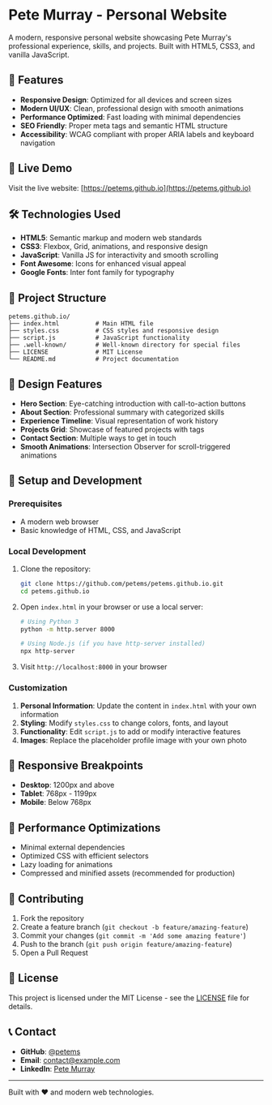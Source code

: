 # Pete Murray - Personal Website

A modern, responsive personal website showcasing Pete Murray's professional experience, skills, and projects. Built with HTML5, CSS3, and vanilla JavaScript.

## 🌟 Features

- **Responsive Design**: Optimized for all devices and screen sizes
- **Modern UI/UX**: Clean, professional design with smooth animations
- **Performance Optimized**: Fast loading with minimal dependencies
- **SEO Friendly**: Proper meta tags and semantic HTML structure
- **Accessibility**: WCAG compliant with proper ARIA labels and keyboard navigation

## 🚀 Live Demo

Visit the live website: [https://petems.github.io](https://petems.github.io)

## 🛠️ Technologies Used

- **HTML5**: Semantic markup and modern web standards
- **CSS3**: Flexbox, Grid, animations, and responsive design
- **JavaScript**: Vanilla JS for interactivity and smooth scrolling
- **Font Awesome**: Icons for enhanced visual appeal
- **Google Fonts**: Inter font family for typography

## 📁 Project Structure

```
petems.github.io/
├── index.html          # Main HTML file
├── styles.css          # CSS styles and responsive design
├── script.js           # JavaScript functionality
├── .well-known/        # Well-known directory for special files
├── LICENSE             # MIT License
└── README.md           # Project documentation
```

## 🎨 Design Features

- **Hero Section**: Eye-catching introduction with call-to-action buttons
- **About Section**: Professional summary with categorized skills
- **Experience Timeline**: Visual representation of work history
- **Projects Grid**: Showcase of featured projects with tags
- **Contact Section**: Multiple ways to get in touch
- **Smooth Animations**: Intersection Observer for scroll-triggered animations

## 🔧 Setup and Development

### Prerequisites

- A modern web browser
- Basic knowledge of HTML, CSS, and JavaScript

### Local Development

1. Clone the repository:
   ```bash
   git clone https://github.com/petems/petems.github.io.git
   cd petems.github.io
   ```

2. Open `index.html` in your browser or use a local server:
   ```bash
   # Using Python 3
   python -m http.server 8000
   
   # Using Node.js (if you have http-server installed)
   npx http-server
   ```

3. Visit `http://localhost:8000` in your browser

### Customization

1. **Personal Information**: Update the content in `index.html` with your own information
2. **Styling**: Modify `styles.css` to change colors, fonts, and layout
3. **Functionality**: Edit `script.js` to add or modify interactive features
4. **Images**: Replace the placeholder profile image with your own photo

## 📱 Responsive Breakpoints

- **Desktop**: 1200px and above
- **Tablet**: 768px - 1199px
- **Mobile**: Below 768px

## 🎯 Performance Optimizations

- Minimal external dependencies
- Optimized CSS with efficient selectors
- Lazy loading for animations
- Compressed and minified assets (recommended for production)

## 🤝 Contributing

1. Fork the repository
2. Create a feature branch (`git checkout -b feature/amazing-feature`)
3. Commit your changes (`git commit -m 'Add some amazing feature'`)
4. Push to the branch (`git push origin feature/amazing-feature`)
5. Open a Pull Request

## 📄 License

This project is licensed under the MIT License - see the [LICENSE](LICENSE) file for details.

## 📞 Contact

- **GitHub**: [@petems](https://github.com/petems)
- **Email**: contact@example.com
- **LinkedIn**: [Pete Murray](https://linkedin.com/in/petems)

---

Built with ❤️ and modern web technologies.